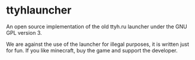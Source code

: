 ttyhlauncher
============

An open source implementation of the old ttyh.ru launcher under the GNU GPL version 3.

We are against the use of the launcher for illegal purposes, it is written just for fun. If you like minecraft, buy the game and support the developer.
